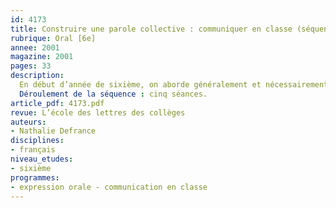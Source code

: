 ```yaml
---
id: 4173
title: Construire une parole collective : communiquer en classe (séquence)
rubrique: Oral [6e]
annee: 2001
magazine: 2001
pages: 33
description: 
  En début d’année de sixième, on aborde généralement et nécessairement la communication pour faire naître et exister cette dernière en classe. Dès la rentrée, l’objectif du professeur de français est, avec des élèves issus d’établissements élémentaires différents, d’aider à la mise en place d’un groupe régi par la règle essentielle du respect de l’autre et de la confiance. Le groupe ainsi constitué gardera dans les autres matières littéraires, scientifiques et d’éveil toute sa cohérence, toute son unité. Cet article propose une séquence liminaire de quatre semaines, expérimentée dans deux classes de sixième d’un établissement classé en REP, dont l’objectif sera la construction de cette parole collective.
  Déroulement de la séquence : cinq séances.
article_pdf: 4173.pdf
revue: L’école des lettres des collèges
auteurs:
- Nathalie Defrance
disciplines:
- français
niveau_etudes:
- sixième
programmes:
- expression orale - communication en classe
---
```

